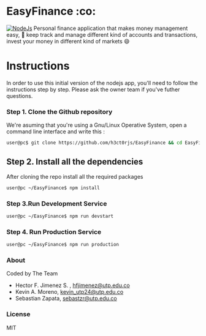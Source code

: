# EasyFinance :co:

[![NodeJs](https://www.vectorlogo.zone/logos/nodejs/nodejs-card.png)](https:///)
Personal finance application that makes money management easy, :money_with_wings: keep track and manage different kind of accounts and transactions, invest your money in different kind of markets :smile:

# Instructions

In order to use this initial version of the nodejs app, you'll need to follow the instructions step by step. Please ask the owner team if you've futher questions.

### Step 1. Clone the Github repository

We're asuming that you're using a Gnu/Linux Operative System, open a command line interface and write this :

```bash
user@pc$ git clone https://github.com/h3ct0rjs/EasyFinance && cd EasyFinance
```

## Step 2. Install all the dependencies

After cloning the repo install all the required packages

```bash
user@pc ~/EasyFinance$ npm install
```

### Step 3.Run Development Service

```bash
user@pc ~/EasyFinance$ npm run devstart
```

### Step 4. Run Production Service

```bash
user@pc ~/EasyFinance$ npm run production
```

### About

Coded by The Team

* Hector F. Jimenez S. , hfjimenez@utp.edu.co
* Kevin A. Moreno, kevin_utp24@utp.edu.co
* Sebastian Zapata, sebastzr@utp.edu.co

### License

MIT
